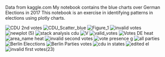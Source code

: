 Data from kaggle.com
My notebook contains the blue charts over German Elections in 2017
This notebook is an exercise in identifying patterns in elections using plotly charts. 




![CDU 2nd votes](https://user-images.githubusercontent.com/47668423/96881109-39051000-147e-11eb-9c4d-89950511c5e5.png)
![CDU_Scatter_blue](https://user-images.githubusercontent.com/47668423/96881119-3aced380-147e-11eb-820c-168b93b18588.png)
![Figure_1](https://user-images.githubusercontent.com/47668423/96881123-3c000080-147e-11eb-865f-bbf14cc6dc32.png)
![invalid votes](https://user-images.githubusercontent.com/47668423/96881132-3d312d80-147e-11eb-84e5-3f3820717815.png)
![newplot (5)](https://user-images.githubusercontent.com/47668423/96881138-3e625a80-147e-11eb-9ae0-3fd2abdcc098.png)
![stack analysis cdu](https://user-images.githubusercontent.com/47668423/96881140-3f938780-147e-11eb-8bdb-6ade914e8b52.png)
![V](https://user-images.githubusercontent.com/47668423/96881147-402c1e00-147e-11eb-9eaa-2cfe58697645.png)
![valid_votes](https://user-images.githubusercontent.com/47668423/96881151-415d4b00-147e-11eb-89f0-da5fece29181.png)
![Votes DE heat](https://user-images.githubusercontent.com/47668423/96881154-41f5e180-147e-11eb-9827-6bff907f15cb.png)
![area_name heat](https://user-images.githubusercontent.com/47668423/96881157-428e7800-147e-11eb-94b7-ad993b0c3647.png)
![invalid second votes](https://user-images.githubusercontent.com/47668423/96882173-55ee1300-147f-11eb-9ddc-9ed92a50af22.png)
![vote presence g](https://user-images.githubusercontent.com/47668423/96882179-57b7d680-147f-11eb-81a7-65eb3cbfd80e.png)
![all parties](https://user-images.githubusercontent.com/47668423/96882181-57b7d680-147f-11eb-8260-6804af2f2059.png)
![Berlin Elecctions](https://user-images.githubusercontent.com/47668423/96882183-58506d00-147f-11eb-8b30-d1f903db1bb5.png)
![Berlin Parties votes](https://user-images.githubusercontent.com/47668423/96882185-58e90380-147f-11eb-9c2c-44d30267c961.png)
![cdu in states](https://user-images.githubusercontent.com/47668423/96882190-5a1a3080-147f-11eb-905b-e90fb51a1c6e.png)
![edited el](https://user-images.githubusercontent.com/47668423/96882195-5b4b5d80-147f-11eb-808d-22ca334f8834.png)
![invalid first votes(23)](https://user-images.githubusercontent.com/47668423/96882198-5c7c8a80-147f-11eb-9e67-d6959664bf2f.png)


